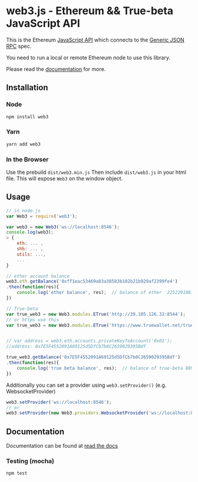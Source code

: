 # web3.js - Ethereum && True-beta JavaScript API


This is the Ethereum [JavaScript API][docs]
which connects to the [Generic JSON RPC](https://github.com/ethereum/wiki/wiki/JSON-RPC) spec.

You need to run a local or remote Ethereum node to use this library.

Please read the [documentation][docs] for more.

## Installation

### Node

```bash
npm install web3
```

### Yarn

```bash
yarn add web3
```

### In the Browser

Use the prebuild ``dist/web3.min.js``
Then include `dist/web3.js` in your html file.
This will expose `Web3` on the window object.

## Usage

```js
// in node.js
var Web3 = require('web3');

var web3 = new Web3('ws://localhost:8546');
console.log(web3);
> {
    eth: ... ,
    shh: ... ,
    utils: ...,
    ...
}

// ether account balance
web3.eth.getBalance('0xff1eac53469a83a38583b102b21b929af2399fe4')
.then(function(res){
    console.log('ether balance', res);  // balance of ether  22522918812500000
})

// True-beta
var true_web3 = new Web3.modules.ETrue('http://39.105.126.32:8544');
// or https use this
var true_web3 = new Web3.modules.ETrue('https://www.truewallet.net/true-beta-node/');


// var address = web3.eth.accounts.privateKeyToAccount('0x01');
//address: 0x7E5F4552091A69125d5DfCb7b8C2659029395Bdf

true_web3.getBalance('0x7E5F4552091A69125d5DfCb7b8C2659029395Bdf')
.then(function(res){
    console.log('true beta balance', res);  // balance of true-beta 8899899838800000000
})

```

Additionally you can set a provider using `web3.setProvider()` (e.g. WebsocketProvider)

```js
web3.setProvider('ws://localhost:8546');
// or
web3.setProvider(new Web3.providers.WebsocketProvider('ws://localhost:8546'));
```
## Documentation

Documentation can be found at [read the docs][docs]


### Testing (mocha)

```bash
npm test
```


[repo]: https://github.com/ethereum/web3.js
[docs]: http://web3js.readthedocs.io/en/1.0/
[npm-url]: https://npmjs.org/package/web3